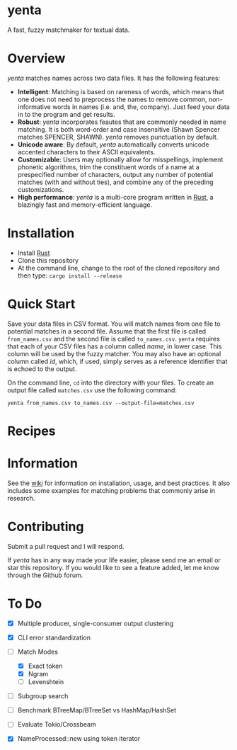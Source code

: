 # yenta

A fast, fuzzy matchmaker for textual data. 

# Overview

*yenta* matches names across two data files. It has the following features:

* **Intelligent**: Matching is based on rareness of words, which means that one does not need to preprocess the names to remove common, non-informative words in names (i.e. and, the, company). Just feed your data in to the program and get results.
* **Robust**: *yenta* incorporates feautes that are commonly needed in name matching. It is both word-order and case insensitive (Shawn Spencer matches SPENCER, SHAWN). *yenta* removes punctuation by default.
* **Unicode aware**: By default, *yenta* automatically converts unicode accented characters to their ASCII equivalents.
* **Customizable**: Users may optionally allow for misspellings, implement phonetic algorithms, trim the constituent words of a name at a prespecified number of characters, output any number of potential matches (with and without ties), and combine any of the preceding customizations.
* **High performance**: *yenta* is a multi-core program written in [Rust](https://www.rust-lang.org/), a blazingly fast and memory-efficient language.

# Installation

- Install [Rust](https://www.rust-lang.org/tools/install)
- Clone this repository
- At the command line, change to the root of the cloned repository and then type: `cargo install --release`

# Quick Start

Save your data files in CSV format. You will match names from one file to potential matches in a second file. Assume that the first file is called `from_names.csv` and the second file is called `to_names.csv`. `yenta` requires that each of your CSV files has a column called *name*, in lower case. This column will be used by the fuzzy matcher. You may also have an optional column called *id*, which, if used, simply serves as a reference identifier that is echoed to the output.

On the command line, `cd` into the directory with your files. To create an output file called `matches.csv` use the following command:

`yenta from_names.csv to_names.csv --output-file=matches.csv`

# Recipes



# Information

See the [wiki](https://github.com/tumarkin/yenta/wiki) for information on installation, usage, and best practices. It also includes some examples for matching problems that commonly arise in research.

# Contributing

Submit a pull request and I will respond.

If *yenta* has in any way made your life easier, please send me an email or star this repository. If you would like to see a feature added, let me know through the Github forum.

# To Do

- [x] Multiple producer, single-consumer output clustering
- [x] CLI error standardization
- [ ] Match Modes
	- [x] Exact token
	- [x] Ngram
	- [ ] Levenshtein
- [ ] Subgroup search
- [ ] Benchmark BTreeMap/BTreeSet vs HashMap/HashSet
- [ ] Evaluate Tokio/Crossbeam
- [x] NameProcessed::new using token iterator

